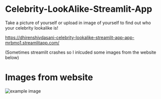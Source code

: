 # Celebrity-LookAlike-Streamlit-App
Take a picture of yourself or upload in image of yourself to find out who your celebrity lookalike is!

https://dhirenshivdasani-celebrity-lookalike-streamlit-app-app-mrbmo1.streamlitapp.com/

(Sometimes streamlit crashes so I inlcuded some images from the website below)

# Images from website 
![example image](https://user-images.githubusercontent.com/51030977/179424397-a566a27d-2462-4a03-b23b-0ee62a78393c.png)
